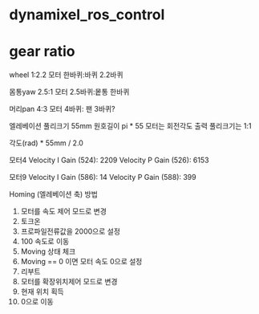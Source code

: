 # dynamixel_ros_control


# gear ratio

wheel
1:2.2   모터 한바퀴:바퀴 2.2바퀴

몸통yaw
2.5:1   모터 2.5바퀴:뫁통 한바퀴

머리pan
4:3     모터 4바퀴: 팬 3바퀴?

엘레베이션
풀리크기 55mm
원호길이 pi * 55
모터는 회전각도 출력
풀리크기는 1:1

각도(rad) * 55mm / 2.0



모터4
Velocity I Gain (524): 2209
Velocity P Gain (526): 6153

모터9
Velocity I Gain (586): 14
Velocity P Gain (588): 399



Homing (엘레베이션 축) 방법

1. 모터를 속도 제어 모드로 변경
2. 토크온
3. 프로파일전류값을 2000으로 설정
4. 100 속도로 이동
5. Moving 상태 체크
6. Moving == 0 이면 모터 속도 0으로 설정
7. 리부트
8. 모터를 확장위치제어 모드로 변경
9. 현재 위치 획득
10. 0으로 이동


